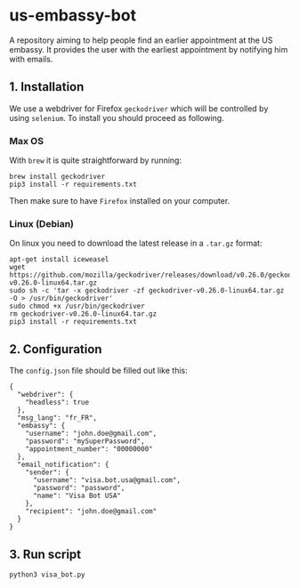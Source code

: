 # us-embassy-bot
A repository aiming to help people find an earlier appointment at the US embassy.
It provides the user with the earliest appointment by notifying him with emails.


## 1. Installation 

We use a webdriver for Firefox `geckodriver` which will be controlled by using `selenium`.
To install you should proceed as following. 

### Max OS

With `brew` it is quite straightforward by running:
```
brew install geckodriver
pip3 install -r requirements.txt
```

Then make sure to have `Firefox` installed on your computer.

### Linux (Debian)

On linux you need to download the latest release in a `.tar.gz` format:
```
apt-get install iceweasel
wget https://github.com/mozilla/geckodriver/releases/download/v0.26.0/geckodriver-v0.26.0-linux64.tar.gz
sudo sh -c 'tar -x geckodriver -zf geckodriver-v0.26.0-linux64.tar.gz -O > /usr/bin/geckodriver'
sudo chmod +x /usr/bin/geckodriver
rm geckodriver-v0.26.0-linux64.tar.gz
pip3 install -r requirements.txt
```

## 2. Configuration

The `config.json` file should be filled out like this:

```{json}
{
  "webdriver": {
    "headless": true
  },
  "msg_lang": "fr_FR",
  "embassy": {
    "username": "john.doe@gmail.com",
    "password": "mySuperPassword",
    "appointment_number": "00000000"
  },
  "email_notification": {
    "sender": {
      "username": "visa.bot.usa@gmail.com",
      "password": "password",
      "name": "Visa Bot USA"
    },
    "recipient": "john.doe@gmail.com"
  }
}
```

## 3. Run script

```
python3 visa_bot.py
```
